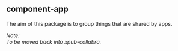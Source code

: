## component-app

The aim of this package is to group things that are shared by apps.

_Note:  
To be moved back into xpub-collabra._
